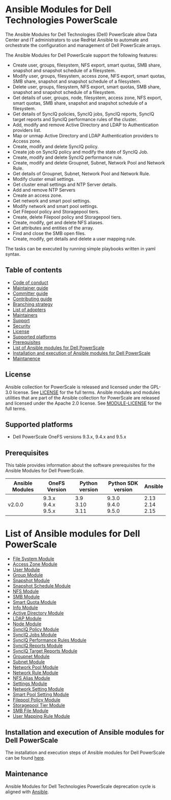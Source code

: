 # Ansible Modules for Dell Technologies PowerScale
The Ansible Modules for Dell Technologies (Dell) PowerScale allow Data Center and IT administrators to use RedHat Ansible to automate and orchestrate the configuration and management of Dell PowerScale arrays.

The Ansible Modules for Dell PowerScale support the following features:
- Create user, groups, filesystem, NFS export, smart quotas, SMB share, snapshot and snapshot schedule of a filesystem.
- Modify user, groups, filesystem, access zone, NFS export, smart quotas, SMB share, snapshot and snapshot schedule of a filesystem.
- Delete user, groups, filesystem, NFS export, smart quotas, SMB share, snapshot and snapshot schedule of a filesystem.
- Get details of user, groups, node, filesystem, access zone, NFS export, smart quotas, SMB share, snapshot and snapshot schedule of a filesystem.
- Get details of SyncIQ policies, SyncIQ jobs, SyncIQ reports, SyncIQ target reports and SyncIQ performance rules of the cluster.
- Add, modify and remove Active Directory and LDAP to Authentication providers list.
- Map or unmap Active Directory and LDAP Authentication providers to Access zone.
- Create, modify and delete SyncIQ policy.
- Create job on SyncIQ policy and modify the state of SyncIQ Job.
- Create, modify and delete SyncIQ performance rule.
- Create, modify and delete Groupnet, Subnet, Network Pool and Network Rule.
- Get details of Groupnet, Subnet, Network Pool and Network Rule.
- Modify cluster email settings.
- Get cluster email settings and NTP Server details.
- Add and remove NTP Servers
- Create an access zone.
- Get network and smart pool settings.
- Modify network and smart pool settings.
- Get Filepool policy and Storagepool tiers.
- Create, delete Filepool policy and Storagepool tiers.
- Create, modify, get and delete NFS aliases.
- Get attributes and entities of the array.
- Find and close the SMB open files.
- Create, modify, get details and delete a user mapping rule.

The tasks can be executed by running simple playbooks written in yaml syntax.

## Table of contents

* [Code of conduct](https://github.com/dell/ansible-powerscale/blob/2.0.0/docs/CODE_OF_CONDUCT.md)
* [Maintainer guide](https://github.com/dell/ansible-powerscale/blob/2.0.0/docs/MAINTAINER_GUIDE.md)
* [Committer guide](https://github.com/dell/ansible-powerscale/blob/2.0.0/docs/COMMITTER_GUIDE.md)
* [Contributing guide](https://github.com/dell/ansible-powerscale/blob/2.0.0/docs/CONTRIBUTING.md)
* [Branching strategy](https://github.com/dell/ansible-powerscale/blob/2.0.0/docs/BRANCHING.md)
* [List of adopters](https://github.com/dell/ansible-powerscale/blob/2.0.0/docs/ADOPTERS.md)
* [Maintainers](https://github.com/dell/ansible-powerscale/blob/2.0.0/docs/MAINTAINERS.md)
* [Support](https://github.com/dell/ansible-powerscale/blob/2.0.0/docs/SUPPORT.md)
* [Security](https://github.com/dell/ansible-powerscale/blob/2.0.0/docs/SECURITY.md)
* [License](#license)
* [Supported platforms](#supported-platforms)
* [Prerequisites](#prerequisites)
* [List of Ansible modules for Dell PowerScale](#list-of-ansible-modules-for-dell-powerscale)
* [Installation and execution of Ansible modules for Dell PowerScale](#installation-and-execution-of-ansible-modules-for-dell-powerscale)
* [Maintanence](#maintanence)

## License
Ansible collection for PowerScale is released and licensed under the GPL-3.0 license. See [LICENSE](https://github.com/dell/ansible-powerscale/blob/2.0.0/LICENSE) for the full terms. Ansible modules and modules utilities that are part of the Ansible collection for PowerScale are released and licensed under the Apache 2.0 license. See [MODULE-LICENSE](https://github.com/dell/ansible-powerscale/blob/2.0.0/MODULE-LICENSE) for the full terms.

## Supported platforms
  * Dell PowerScale OneFS versions 9.3.x, 9.4.x and 9.5.x

## Prerequisites
This table provides information about the software prerequisites for the Ansible Modules for Dell PowerScale.

| **Ansible Modules** | **OneFS Version** | **Python version** | **Python SDK version** | **Ansible**              |
|---------------------|-----------------------|--------------------|----------------------------|--------------------------|
| v2.0.0 | 9.3.x <br> 9.4.x <br> 9.5.x | 3.9 <br> 3.10 <br> 3.11 | 9.3.0 <br> 9.4.0 <br> 9.5.0 | 2.13 <br> 2.14 <br> 2.15 | 

# List of Ansible modules for Dell PowerScale
  * [File System Module](https://github.com/dell/ansible-powerscale/blob/2.0.0/docs/modules/filesystem.rst)
  * [Access Zone Module](https://github.com/dell/ansible-powerscale/blob/2.0.0/docs/modules/accesszone.rst)
  * [User Module](https://github.com/dell/ansible-powerscale/blob/2.0.0/docs/modules/user.rst)
  * [Group Module](https://github.com/dell/ansible-powerscale/blob/2.0.0/docs/modules/group.rst)
  * [Snapshot Module](https://github.com/dell/ansible-powerscale/blob/2.0.0/docs/modules/snapshot.rst)
  * [Snapshot Schedule Module](https://github.com/dell/ansible-powerscale/blob/2.0.0/docs/modules/snapshotschedule.rst)
  * [NFS Module](https://github.com/dell/ansible-powerscale/blob/2.0.0/docs/modules/nfs.rst)
  * [SMB Module](https://github.com/dell/ansible-powerscale/blob/2.0.0/docs/modules/smb.rst)
  * [Smart Quota Module](https://github.com/dell/ansible-powerscale/blob/2.0.0/docs/modules/smartquota.rst)
  * [Info Module](https://github.com/dell/ansible-powerscale/blob/2.0.0/docs/modules/info.rst)
  * [Active Directory Module](https://github.com/dell/ansible-powerscale/blob/2.0.0/docs/modules/ads.rst)
  * [LDAP Module](https://github.com/dell/ansible-powerscale/blob/2.0.0/docs/modules/ldap.rst)
  * [Node Module](https://github.com/dell/ansible-powerscale/blob/2.0.0/docs/modules/node.rst)
  * [SyncIQ Policy Module](https://github.com/dell/ansible-powerscale/blob/2.0.0/docs/modules/synciqpolicy.rst)
  * [SyncIQ Jobs Module](https://github.com/dell/ansible-powerscale/tree/2.0.0/docs/modules/synciqjob.rst)
  * [SyncIQ Performance Rules Module](https://github.com/dell/ansible-powerscale/tree/2.0.0/docs/modules/synciqrules.rst)
  * [SyncIQ Reports Module](https://github.com/dell/ansible-powerscale/tree/2.0.0/docs/modules/synciqreports.rst)
  * [SyncIQ Target Reports Module](https://github.com/dell/ansible-powerscale/tree/2.0.0/docs/modules/synciqtargetreports.rst)
  * [Groupnet Module](https://github.com/dell/ansible-powerscale/tree/2.0.0/docs/modules/groupnet.rst)
  * [Subnet Module](https://github.com/dell/ansible-powerscale/tree/2.0.0/docs/modules/subnet.rst)
  * [Network Pool Module](https://github.com/dell/ansible-powerscale/tree/2.0.0/docs/modules/networkpool.rst)
  * [Network Rule Module](https://github.com/dell/ansible-powerscale/tree/2.0.0/docs/modules/networkrule.rst)
  * [NFS Alias Module](https://github.com/dell/ansible-powerscale/tree/2.0.0/docs/modules/nfs_alias.rst)
  * [Settings Module](https://github.com/dell/ansible-powerscale/tree/2.0.0/docs/modules/settings.rst)
  * [Network Setting Module](https://github.com/dell/ansible-powerscale/blob/2.0.0/docs/modules/networksettings.rst)
  * [Smart Pool Setting Module](https://github.com/dell/ansible-powerscale/blob/2.0.0/docs/modules/smartpoolsettings.rst)
  * [Filepool Policy Module](https://github.com/dell/ansible-powerscale/blob/2.0.0/docs/modules/filepoolpolicy.rst)
  * [Storagepool Tier Module](https://github.com/dell/ansible-powerscale/blob/2.0.0/docs/modules/storagepooltier.rst)
  * [SMB File Module](https://github.com/dell/ansible-powerscale/blob/2.0.0/docs/modules/smb_file.rst)
  * [User Mapping Rule Module](https://github.com/dell/ansible-powerscale/blob/2.0.0/docs/modules/user_mapping_rule.rst)


## Installation and execution of Ansible modules for Dell PowerScale
The installation and execution steps of Ansible modules for Dell PowerScale can be found [here](https://github.com/dell/ansible-powerscale/blob/2.0.0/docs/INSTALLATION.md).

## Maintenance
Ansible Modules for Dell Technologies PowerScale deprecation cycle is aligned with [Ansible](https://docs.ansible.com/ansible/latest/dev_guide/module_lifecycle.html).

